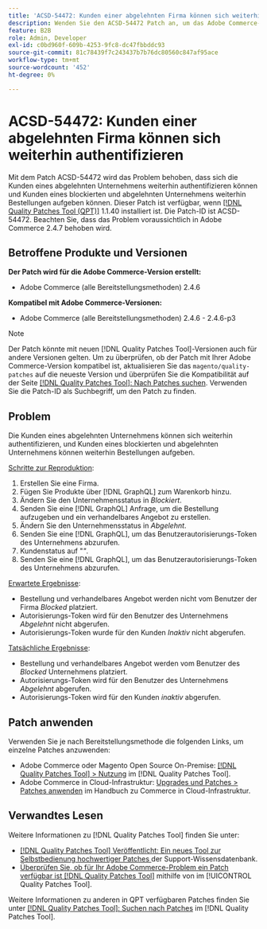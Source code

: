 ```yaml
---
title: 'ACSD-54472: Kunden einer abgelehnten Firma können sich weiterhin authentifizieren'
description: Wenden Sie den ACSD-54472 Patch an, um das Adobe Commerce-Problem zu beheben, bei dem sich die Kunden eines abgelehnten Unternehmens weiterhin authentifizieren können und Kunden eines blockierten und abgelehnten Unternehmens weiterhin Bestellungen aufgeben können.
feature: B2B
role: Admin, Developer
exl-id: c0bd960f-609b-4253-9fc8-dc47fbbddc93
source-git-commit: 81c78439f7c243437b7b76dc80560c847af95ace
workflow-type: tm+mt
source-wordcount: '452'
ht-degree: 0%

---
```


# ACSD-54472: Kunden einer abgelehnten Firma können sich weiterhin authentifizieren

Mit dem Patch ACSD-54472 wird das Problem behoben, dass sich die Kunden eines abgelehnten Unternehmens weiterhin authentifizieren können und Kunden eines blockierten und abgelehnten Unternehmens weiterhin Bestellungen aufgeben können. Dieser Patch ist verfügbar, wenn [[!DNL Quality Patches Tool (QPT)]](https://experienceleague.adobe.com/de/docs/commerce-knowledge-base/kb/announcements/commerce-announcements/magento-quality-patches-released-new-tool-to-self-serve-quality-patches) 1.1.40 installiert ist. Die Patch-ID ist ACSD-54472. Beachten Sie, dass das Problem voraussichtlich in Adobe Commerce 2.4.7 behoben wird.

## Betroffene Produkte und Versionen

**Der Patch wird für die Adobe Commerce-Version erstellt:**

* Adobe Commerce (alle Bereitstellungsmethoden) 2.4.6

**Kompatibel mit Adobe Commerce-Versionen:**

* Adobe Commerce (alle Bereitstellungsmethoden) 2.4.6 - 2.4.6-p3

>[!NOTE]
>
>Der Patch könnte mit neuen [!DNL Quality Patches Tool]-Versionen auch für andere Versionen gelten. Um zu überprüfen, ob der Patch mit Ihrer Adobe Commerce-Version kompatibel ist, aktualisieren Sie das `magento/quality-patches` auf die neueste Version und überprüfen Sie die Kompatibilität auf der Seite [[!DNL Quality Patches Tool]: Nach Patches suchen](https://experienceleague.adobe.com/tools/commerce-quality-patches/index.html?lang=de). Verwenden Sie die Patch-ID als Suchbegriff, um den Patch zu finden.

## Problem

Die Kunden eines abgelehnten Unternehmens können sich weiterhin authentifizieren, und Kunden eines blockierten und abgelehnten Unternehmens können weiterhin Bestellungen aufgeben.

<u>Schritte zur Reproduktion</u>:

1. Erstellen Sie eine Firma.
1. Fügen Sie Produkte über [!DNL GraphQL] zum Warenkorb hinzu.
1. Ändern Sie den Unternehmensstatus in *Blockiert*.
1. Senden Sie eine [!DNL GraphQL] Anfrage, um die Bestellung aufzugeben und ein verhandelbares Angebot zu erstellen.
1. Ändern Sie den Unternehmensstatus in *Abgelehnt*.
1. Senden Sie eine [!DNL GraphQL], um das Benutzerautorisierungs-Token des Unternehmens abzurufen.
1. Kundenstatus auf &quot;*&quot;*.
1. Senden Sie eine [!DNL GraphQL], um das Benutzerautorisierungs-Token des Unternehmens abzurufen.

<u>Erwartete Ergebnisse</u>:

* Bestellung und verhandelbares Angebot werden nicht vom Benutzer der Firma *Blocked* platziert.
* Autorisierungs-Token wird für den Benutzer des Unternehmens *Abgelehnt* nicht abgerufen.
* Autorisierungs-Token wurde für den Kunden *Inaktiv* nicht abgerufen.

<u>Tatsächliche Ergebnisse</u>:

* Bestellung und verhandelbares Angebot werden vom Benutzer des *Blocked* Unternehmens platziert.
* Autorisierungs-Token wird für den Benutzer des Unternehmens *Abgelehnt* abgerufen.
* Autorisierungs-Token wird für den Kunden *inaktiv* abgerufen.

## Patch anwenden

Verwenden Sie je nach Bereitstellungsmethode die folgenden Links, um einzelne Patches anzuwenden:

* Adobe Commerce oder Magento Open Source On-Premise: [[!DNL Quality Patches Tool] > Nutzung](/help/tools/quality-patches-tool/usage.md) im [!DNL Quality Patches Tool].
* Adobe Commerce in Cloud-Infrastruktur: [Upgrades und Patches > Patches anwenden](https://experienceleague.adobe.com/docs/commerce-cloud-service/user-guide/develop/upgrade/apply-patches.html?lang=de) im Handbuch zu Commerce in Cloud-Infrastruktur.

## Verwandtes Lesen

Weitere Informationen zu [!DNL Quality Patches Tool] finden Sie unter:

* [[!DNL Quality Patches Tool] Veröffentlicht: Ein neues Tool zur Selbstbedienung hochwertiger Patches ](https://experienceleague.adobe.com/de/docs/commerce-knowledge-base/kb/announcements/commerce-announcements/magento-quality-patches-released-new-tool-to-self-serve-quality-patches) der Support-Wissensdatenbank.
* [Überprüfen Sie, ob für Ihr Adobe Commerce-Problem ein Patch verfügbar ist [!DNL Quality Patches Tool]](/help/tools/quality-patches-tool/patches-available-in-qpt/check-patch-for-magento-issue-with-magento-quality-patches.md) mithilfe von im [!UICONTROL Quality Patches Tool].


Weitere Informationen zu anderen in QPT verfügbaren Patches finden Sie unter [[!DNL Quality Patches Tool]: Suchen nach Patches](https://experienceleague.adobe.com/tools/commerce-quality-patches/index.html?lang=de) im [!DNL Quality Patches Tool].
